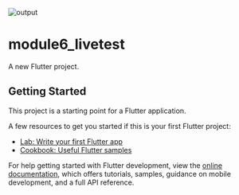 ![output](https://github.com/Shahadat102099/module6_livetest/assets/120153772/4f471543-e7f3-4c83-816c-12a08fe4c45b)
# module6_livetest

A new Flutter project.

## Getting Started

This project is a starting point for a Flutter application.

A few resources to get you started if this is your first Flutter project:

- [Lab: Write your first Flutter app](https://docs.flutter.dev/get-started/codelab)
- [Cookbook: Useful Flutter samples](https://docs.flutter.dev/cookbook)

For help getting started with Flutter development, view the
[online documentation](https://docs.flutter.dev/), which offers tutorials,
samples, guidance on mobile development, and a full API reference.
